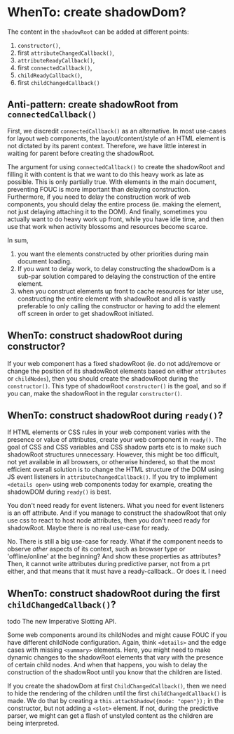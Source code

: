 # WhenTo: create shadowDom?

The content in the `shadowRoot` can be added at different points:
1. `constructor()`,
2. first `attributeChangedCallback()`,
3. `attributeReadyCallback()`,
4. first `connectedCallback()`,
5. `childReadyCallback()`,
6. first `childChangedCallback()` 

## Anti-pattern: create shadowRoot from `connectedCallback()`

First, we discredit `connectedCallback()` as an alternative. In most use-cases for layout web components, the layout/content/style of an HTML element is not dictated by its parent context. Therefore, we have little interest in waiting for parent before creating the shadowRoot.

The argument for using `connectedCallback()` to create the shadowRoot and filling it with content is that we want to do this heavy work as late as possible. This is only partially true. With elements in the main document, preventing FOUC is more important than delaying construction. Furthermore, if you need to delay the construction work of web components, you should delay the entire process (ie. making the element, not just delaying attaching it to the DOM). And finally, sometimes you actually want to do heavy work up front, while you have idle time, and then use that work when activity blossoms and resources become scarce.

In sum, 
1. you want the elements constructed by other priorities during main document loading. 
2. If you want to delay work, to delay constructing the shadowDom is a sub-par solution compared to delaying the construction of the entire element. 
3. when you construct elements up front to cache resources for later use, constructing the entire element with shadowRoot and all is vastly preferable to only calling the constructor or having to add the element off screen in order to get shadowRoot initiated.

## WhenTo: construct shadowRoot during constructor?

If your web component has a fixed shadowRoot (ie. do not add/remove or change the position of its shadowRoot elements based on either `attributes` or `childNodes`), then you should create the shadowRoot during the `constructor()`. This type of shadowRoot `constructor()` is the goal, and so if you can, make the shadowRoot in the regular `constructor()`.

## WhenTo: construct shadowRoot during `ready()`?

If HTML elements or CSS rules in your web component varies with the presence or value of attributes, create your web component in `ready()`. The goal of CSS and CSS variables and CSS shadow parts etc is to make such shadowRoot structures unnecessary. However, this might be too difficult, not yet available in all browsers, or otherwise hindered, so that the most efficient overall solution is to change the HTML structure of the DOM using JS event listeners in `attributeChangedCallback()`. If you try to implement `<details open>` using web components today for example, creating the shadowDOM during `ready()` is best.

You don't need ready for event listeners. What you need for event listeners is an off attribute. And if you manage to construct the shadowRoot that only use css to react to host node attributes, then you don't need ready for shadowRoot. Maybe there is no real use-case for ready.

No. There is still a big use-case for ready. What if the component needs to observe *other* aspects of its context, such as browser type or 'offline/online' at the beginning? And show these properties as attributes? Then, it cannot write attributes during predictive parser, not from a prt either, and that means that it must have a ready-callback.. Or does it. I need 

## WhenTo: construct shadowRoot during the first `childChangedCallback()`?

todo The new Imperative Slotting API.

Some web components <slot> around its childNodes and might cause FOUC if you have different childNode configuration. Again, think `<details>` and the edge cases with missing `<summary>` elements. Here, you might need to make dynamic changes to the shadowRoot elements that vary with the presence of certain child nodes. And when that happens, you wish to delay the construction of the shadowRoot until you know that the children are listed.

If you create the shadowDom at first `ChildChangedCallback()`, then we need to hide the rendering of the children until the first `childChangedCallback()` is made. We do that by creating a `this.attachShadow({mode: "open"});` in the constructor, but not adding a `<slot>` element. If not, during the predictive parser, we might can get a flash of unstyled content as the children are being interpreted.  